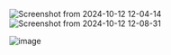 
![Screenshot from 2024-10-12 12-04-14](https://github.com/user-attachments/assets/8a569d1b-9cf7-4cb1-8f46-5a6380421be2)
![Screenshot from 2024-10-12 12-08-31](https://github.com/user-attachments/assets/896e1924-0c95-407e-80e4-d6a14476dd16)

![image](https://github.com/user-attachments/assets/f2fea1f5-8426-4688-ae9d-9de6e7a8e60a)
